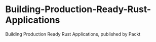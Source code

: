 # Building-Production-Ready-Rust-Applications
Building Production Ready Rust Applications, published by Packt
